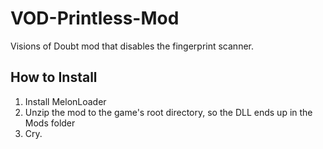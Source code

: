 # VOD-Printless-Mod
Visions of Doubt mod that disables the fingerprint scanner.

## How to Install
1. Install MelonLoader
2. Unzip the mod to the game's root directory, so the DLL ends up in the Mods folder
3. Cry.
